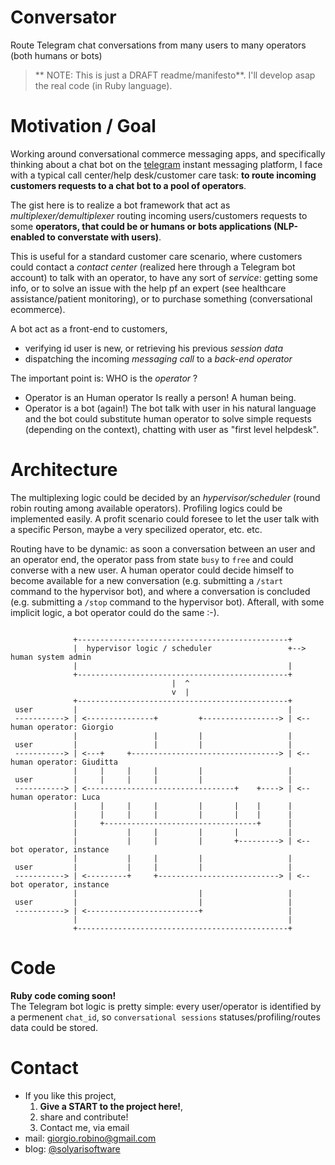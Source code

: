 # Conversator
Route Telegram chat conversations from many users to many operators (both humans or bots) 
[](https://upload.wikimedia.org/wikipedia/commons/e/e0/Telephony_multiplexer_system.gif)

> ** NOTE: This is just a DRAFT readme/manifesto**. I'll develop asap the real code (in Ruby language).

# Motivation / Goal
Working around conversational commerce messaging apps, and specifically thinking about a chat bot on the [telegram](http://www.telegram.org) instant messaging platform,  I face with a typical call center/help desk/customer care task: **to route incoming customers requests to a chat bot to a pool of operators**.

The gist here is to realize a bot framework that act as *multiplexer/demultiplexer* routing incoming users/customers requests to some **operators, that could be or humans or bots applications (NLP-enabled to converstate with users)**.

This is useful for a standard customer care scenario, where customers could contact a *contact center* (realized here through a Telegram bot account) to talk with an operator, to have any sort of *service*: getting some info, or to solve an issue with the help pf an expert (see healthcare assistance/patient monitoring), or to purchase something (conversational ecommerce).   

A bot act as a front-end to customers, 
* verifying id user is new, or retrieving his previous *session data*
* dispatching the incoming *messaging call* to a *back-end operator* 

The important point is: WHO is the *operator* ? 
* Operator is an Human operator
  Is really a person! A human being.
* Operator is a bot (again!)
  The bot talk with user in his natural language and the bot could substitute human operator to solve simple requests (depending on the context), chatting with user as "first level helpdesk".  

# Architecture
The multiplexing logic could be decided by an *hypervisor/scheduler* (round robin routing among available operators). Profiling  logics could be implemented easily. A profit scenario could foresee to let the user talk with a specific Person, maybe a very specilized operator, etc. etc.

Routing have to be dynamic: as soon a conversation between an user and an operator end, the operator pass from state `busy` to `free` and could converse with a new user. A human operator could decide himself to become available for a new conversation (e.g. submitting a `/start` command to the hypervisor bot), and where a conversation is concluded (e.g. submitting a `/stop` command to the hypervisor bot). Afterall, with some implicit logic, a bot operator could do the same :-). 

```

              +-----------------------------------------------+   
              |  hypervisor logic / scheduler                 +--> human system admin
              |                                               |       
              +-----------------------------------------------+       
                                    |  ^                              
                                    v  |                              
              +-----------------------------------------------+       
 user         |                                               |      
 -----------> | <---------------+         +-----------------> | <-- human operator: Giorgio
              |                 |         |                   |       
 user         |                 |         |                   |        
 -----------> | <---+     +---------------------------------> | <-- human operator: Giuditta
              |     |     |     |         |                   |       
 user         |     |     |     |         |                   |        
 -----------> | <---------------------------------+    +----> | <-- human operator: Luca
              |     |     |     |         |       |    |      |       
              |     |     |     |         |       |    |      |       
              |     +----------------------------------+      |       
              |           |     |         |       |           |        
              |           |     |         |       +---------> | <-- bot operator, instance
              |           |     |         |                   |       
 user         |           |     |         |                   |      
 -----------> | <---------+     +---------------------------> | <-- bot operator, instance
              |                           |                   |       
 user         |                           |                   |       
 -----------> | <-------------------------+                   | 
              |                                               |       
              +-----------------------------------------------+       

```

# Code
**Ruby code coming soon!**<br>
The Telegram bot logic is pretty simple: every user/operator is identified by a permenent `chat_id`, so `conversational sessions` statuses/profiling/routes data could be stored. 


# Contact
* If you like this project, 
  1. **Give a START to the project here!**, 
  2. share and contribute!
  3. Contact me, via email
* mail: [giorgio.robino@gmail.com](mailto:giorgio.robino@gmail.com)
* blog: [@solyarisoftware](http://www.twitter.com/solyarisoftware)
